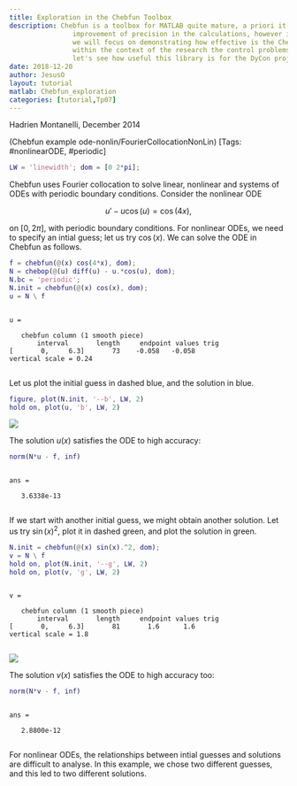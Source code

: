 ```yaml
---
title: Exploration in the Chebfun Toolbox
description: Chebfun is a toolbox for MATLAB quite mature, a priori it offers an 
                improvement of precision in the calculations, however in this tutorial 
                we will focus on demonstrating how effective is the Chebfun library 
                within the context of the research the control problems. In a nutshell,
                let's see how useful this library is for the DyCon project.
date: 2018-12-20
author: JesusO 
layout: tutorial
matlab: Chebfun_exploration
categories: [tutorial,Tp07]
---
```


Hadrien Montanelli, December 2014


(Chebfun example ode-nonlin/FourierCollocationNonLin) [Tags: #nonlinearODE, #periodic]

```matlab
LW = 'linewidth'; dom = [0 2*pi];
```


Chebfun uses Fourier collocation to solve linear, nonlinear and systems of ODEs with periodic boundary conditions. Consider the nonlinear ODE


$$ u' - u\cos(u) = \cos(4x), $$


on $[0, 2\pi]$, with periodic boundary conditions. For nonlinear ODEs, we need to specify an intial guess; let us try $\cos(x)$. We can solve the ODE in Chebfun as follows.

```matlab
f = chebfun(@(x) cos(4*x), dom);
N = chebop(@(u) diff(u) - u.*cos(u), dom);
N.bc = 'periodic';
N.init = chebfun(@(x) cos(x), dom);
u = N \ f
```


```

u =

   chebfun column (1 smooth piece)
       interval       length     endpoint values trig
[       0,     6.3]       73    -0.058   -0.058 
vertical scale = 0.24 


```


Let us plot the initial guess in dashed blue, and the solution in blue.

```matlab
figure, plot(N.init, '--b', LW, 2)
hold on, plot(u, 'b', LW, 2)
```


![]({{site.url}}/{{site.baseurl}}/assets/imgs/Tp07/P0006/copiaRM_01.png)

The solution $u(x)$ satisfies the ODE to high accuracy:

```matlab
norm(N*u - f, inf)
```


```

ans =

   3.6338e-13


```


If we start with another initial guess, we might obtain another solution. Let us try $\sin(x)^2$, plot it in dashed green, and plot the solution in green.

```matlab
N.init = chebfun(@(x) sin(x).^2, dom);
v = N \ f
hold on, plot(N.init, '--g', LW, 2)
hold on, plot(v, 'g', LW, 2)
```


```

v =

   chebfun column (1 smooth piece)
       interval       length     endpoint values trig
[       0,     6.3]       81       1.6      1.6 
vertical scale = 1.8 


```


![]({{site.url}}/{{site.baseurl}}/assets/imgs/Tp07/P0006/copiaRM_02.png)

The solution $v(x)$ satisfies the ODE to high accuracy too:

```matlab
norm(N*v - f, inf)
```


```

ans =

   2.8800e-12


```


For nonlinear ODEs, the relationships between intial guesses and solutions are difficult to analyse. In this example, we chose two different guesses, and this led to two different solutions.


